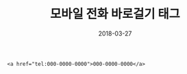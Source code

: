 ﻿---
layout:  post 
title:  "모바일 전화 바로걸기 태그"
date: 2018-03-27 
categories: explanation 
tags: code
---


`<a href="tel:000-0000-0000">000-0000-0000</a>`
